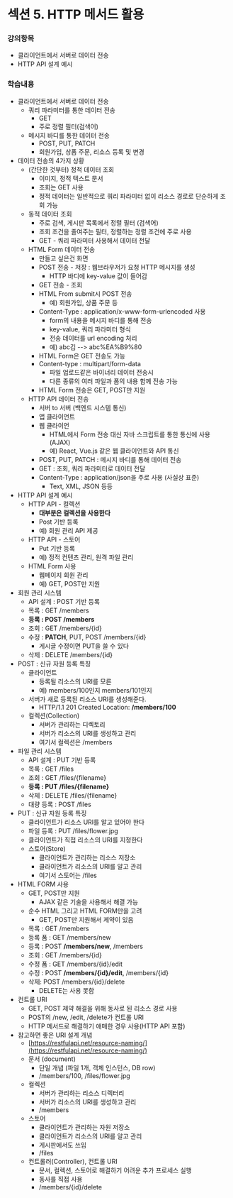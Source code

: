 # 섹션 5. HTTP 메서드 활용

### 강의항목

* 클라이언트에서 서버로 데이터 전송
* HTTP API 설계 예시

### 학습내용

* 클라이언트에서 서버로 데이터 전송
  * 쿼리 파라미터를 통한 데이터 전송
    * GET
    * 주로 정렬 필터\(검색어\)
  * 메시지 바디를 통한 데이터 전송
    * POST, PUT, PATCH
    * 회원가입, 상품 주문, 리소스 등록 및 변경
* 데이터 전송의 4가지 상황
  * \(간단한 것부터\) 정적 데이터 조회
    * 이미지, 정적 텍스트 문서
    * 조회는 GET 사용
    * 정적 데이터는 일반적으로 쿼리 파라미터 없이 리소스 경로로 단순하게 조회 가능
  * 동적 데이터 조회
    * 주로 검색, 게시판 목록에서 정렬 필터 \(검색어\)
    * 조회 조건을 줄여주는 필터, 정렬하는 정렬 조건에 주로 사용
    * GET - 쿼리 파라미터 사용해서 데이터 전달
  * HTML Form 데이터 전송
    * 만들고 싶은건 화면
    * POST 전송 - 저장 : 웹브라우저가 요청 HTTP 메시지를 생성
      * HTTP 바디에 key-value 값이 들어감
    * GET 전송 - 조회
    * HTML From submit시 POST 전송
      * 예\) 회원가입, 상품 주문 등
    * Content-Type : application/x-www-form-urlencoded 사용
      * form의 내용을 메시지 바디를 통해 전송
      * key-value, 쿼리 파라미터 형식
      * 전송 데이터를 url encoding 처리
      * 예\) abc김 --&gt; abc%EA%B9%80
    * HTML Form은 GET 전송도 가능
    * Content-type : multipart/form-data
      * 파일 업로드같은 바이너리 데이터 전송시
      * 다른 종류의 여러 파일과 폼의 내용 함께 전송 가능
    * HTML Form 전송은 GET, POST만 지원
  * HTTP API 데이터 전송
    * 서버 to 서버 \(백엔드 시스템 통신\)
    * 앱 클라이언트
    * 웹 클라이언
      * HTML에서 Form 전송 대신 자바 스크립트를 통한 통신에 사용\(AJAX\)
      * 예\) React, Vue.js 같은 웹 클라이언트와 API 통신
    * POST, PUT, PATCH : 메시지 바디를 통해 데이터 전송
    * GET : 조회, 쿼리 파라미터로 데이터 전달
    * Content-Type : application/json을 주로 사용 \(사실상 표준\)
      * Text, XML, JSON 등등
* HTTP API 설계 예시
  * HTTP API - 컬렉션
    * **대부분은 컬렉션을 사용한다**
    * Post 기반 등록
    * 예\) 회원 관리 API 제공
  * HTTP API - 스토어
    * Put 기반 등록
    * 예\) 정적 컨텐츠 관리, 원격 파일 관리
  * HTML Form 사용
    * 웹페이지 회원 관리
    * 예\) GET, POST만 지원
* 회원 관리 시스템
  * API 설계 : POST 기반 등록
  * 목록 : GET /members
  * **등록 : POST /members**
  * 조회 : GET /members/{id}
  * 수정 : **PATCH**, PUT, POST /members/{id}
    * 게시글 수정이면 PUT을 쓸 수 있다
  * 삭제 : DELETE /members/{id}
* POST : 신규 자원 등록 특징
  * 클라이언트
    * 등록될 리소스의 URI를 모른
    * 예\) members/100인지 members/101인지
  * 서버가 새로 등록된 리소스 URI를 생성해준다.
    * HTTP/1.1 201 Created Location: **/members/100**
  * 컬렉션\(Collection\)
    * 서버가 관리하는 디렉토리
    * 서버가 리소스의 URI를 생성하고 관리
    * 여기서 컬렉션은 /members
* 파일 관리 시스템
  * API 설계 : PUT 기반 등록
  * 목록 : GET /files
  * 조회 : GET /files/{filename}
  * **등록 : PUT /files/{filename}**
  * 삭제 : DELETE /files/{filename}
  * 대량 등록 : POST /files
* PUT : 신규 자원 등록 특징
  * 클라이언트가 리소스 URI를 알고 있어야 한다
  * 파일 등록 : PUT /files/flower.jpg
  * 클라이언트가 직접 리소스의 URI를 지정한다
  * 스토어\(Store\)
    * 클라이언트가 관리하는 리소스 저장소
    * 클라이언트가 리소스의 URI를 알고 관리
    * 여기서 스토어는 /files
* HTML FORM 사용
  * GET, POST만 지원
    * AJAX 같은 기술을 사용해서 해결 가능
  * 순수 HTML 그리고 HTML FORM만을 고려
    * GET, POST만 지원해서 제약이 있음
  * 목록 : GET /members
  * 등록 폼 : GET /members/new
  * 등록 : POST **/members/new**, /members
  * 조회 : GET /members/{id}
  * 수정 폼 : GET /members/{id}/edit
  * 수정 : POST **/members/{id}/edit**, /members/{id}
  * 삭제: POST /members/{id}/delete
    * DELETE는 사용 못함
* 컨트롤 URI
  * GET, POST 제약 해결을 위해 동사로 된 리소스 경로 사용
  * POST의 /new, /edit, /delete가 컨트롤 URI
  * HTTP 메서드로 해결하기 애매한 경우 사용\(HTTP API 포함\)
* 참고하면 좋은 URI 설계 개념
  * [https://restfulapi.net/resource-naming/](https://restfulapi.net/resource-naming/)
  * 문서 \(document\)
    * 단일 개념 \(파일 1개, 객체 인스턴스, DB row\)
    * /members/100, /files/flower.jpg
  * 컬렉션
    * 서버가 관리하는 리소스 디렉터리
    * 서버가 리소스의 URI를 생성하고 관리
    * /members
  * 스토어
    * 클라이언트가 관리하는 자원 저장소
    * 클라이언트가 리소스의 URI를 알고 관리
    * 게시판에서도 쓰임
    * /files
  * 컨트롤러\(Controller\), 컨트롤 URI
    * 문서, 컬렉션, 스토어로 해결하기 어려운 추가 프로세스 실행
    * 동사를 직접 사용
    * /members/{id}/delete

